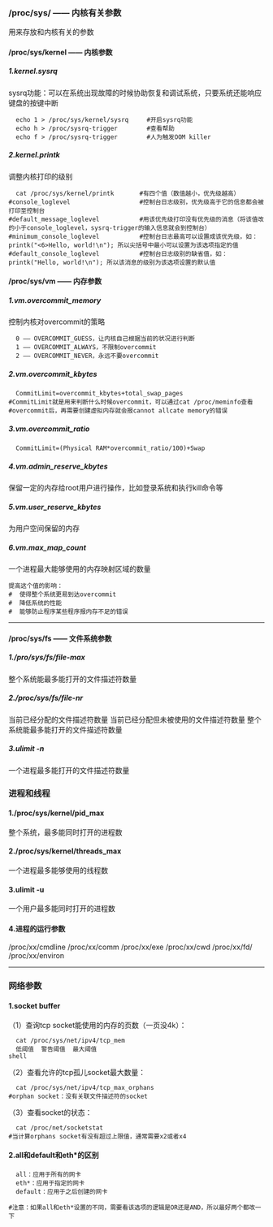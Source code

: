 ### /proc/sys/ —— 内核有关参数
用来存放和内核有关的参数

#### /proc/sys/kernel —— 内核参数

##### 1.kernel.sysrq
sysrq功能：可以在系统出现故障的时候协助恢复和调试系统，只要系统还能响应键盘的按键中断
```shell
  echo 1 > /proc/sys/kernel/sysrq     #开启sysrq功能
  echo h > /proc/sysrq-trigger        #查看帮助
  echo f > /proc/sysrq-trigger        #人为触发OOM killer
```

##### 2.kernel.printk
调整内核打印的级别
```shell
  cat /proc/sys/kernel/printk       #有四个值（数值越小，优先级越高）
#console_loglevel                   #控制台日志级别，优先级高于它的信息都会被打印至控制台
#default_message_loglevel           #用该优先级打印没有优先级的消息（将该值改的小于console_loglevel，sysrq-trigger的输入信息就会到控制台）
#minimum_console_loglevel           #控制台日志最高可以设置成该优先级，如：printk("<6>Hello, world!\n"); 所以尖括号中最小可以设置为该选项指定的值
#default_console_loglevel           #控制台日志级别的缺省值，如：printk("Hello, world!\n"); 所以该消息的级别为该选项设置的默认值
```
#### /proc/sys/vm —— 内存参数

##### 1.vm.overcommit_memory
  控制内核对overcommit的策略
```shell
  0 —— OVERCOMMIT_GUESS，让内核自己根据当前的状况进行判断
  1 —— OVERCOMMIT_ALWAYS，不限制overcommit
  2 —— OVERCOMMIT_NEVER，永远不要overcommit
```
##### 2.vm.overcommit_kbytes
```shell
  CommitLimit=overcommit_kbytes+total_swap_pages   
#CommitLimit就是用来判断什么时候overcommit，可以通过cat /proc/meminfo查看
#overcommit后，再需要创建虚拟内存就会报cannot allcate memory的错误
```
##### 3.vm.overcommit_ratio
```shell
  CommitLimit=(Physical RAM*overcommit_ratio/100)+Swap
```
##### 4.vm.admin_reserve_kbytes
保留一定的内存给root用户进行操作，比如登录系统和执行kill命令等

##### 5.vm.user_reserve_kbytes
为用户空间保留的内存

##### 6.vm.max_map_count
  一个进程最大能够使用的内存映射区域的数量
```shell
提高这个值的影响：
#  使得整个系统更易到达overcommit
#  降低系统的性能
#  能够防止程序某些程序报内存不足的错误
```
***
#### /proc/sys/fs —— 文件系统参数
##### 1./pro/sys/fs/file-max
  整个系统能最多能打开的文件描述符数量

##### 2./proc/sys/fs/file-nr
  当前已经分配的文件描述符数量	当前已经分配但未被使用的文件描述符数量	整个系统能最多能打开的文件描述符数量

##### 3.ulimit -n
  一个进程最多能打开的文件描述符数量



### 进程和线程

#### 1./proc/sys/kernel/pid_max
  整个系统，最多能同时打开的进程数

#### 2./proc/sys/kernel/threads_max
  一个进程最多能够使用的线程数

#### 3.ulimit -u
  一个用户最多能同时打开的进程数

#### 4.进程的运行参数
  /proc/xx/cmdline
  /proc/xx/comm
  /proc/xx/exe
  /proc/xx/cwd
  /proc/xx/fd/
  /proc/xx/environ
***
### 网络参数

#### 1.socket buffer

（1）查询tcp socket能使用的内存的页数（一页没4k）：
```shell
  cat /proc/sys/net/ipv4/tcp_mem
  低阈值  警告阈值  最大阈值
shell
```
（2）查看允许的tcp孤儿socket最大数量：
```shell
  cat /proc/sys/net/ipv4/tcp_max_orphans
#orphan socket：没有关联文件描述符的socket
```
（3）查看socket的状态：
```shell
  cat /proc/net/socketstat
#当计算orphans socket有没有超过上限值，通常需要x2或者x4
```

#### 2.all和default和eth*的区别
```shell
  all：应用于所有的网卡
  eth*：应用于指定的网卡
  default：应用于之后创建的网卡

#注意：如果all和eth*设置的不同，需要看该选项的逻辑是OR还是AND，所以最好两个都改一下
```
